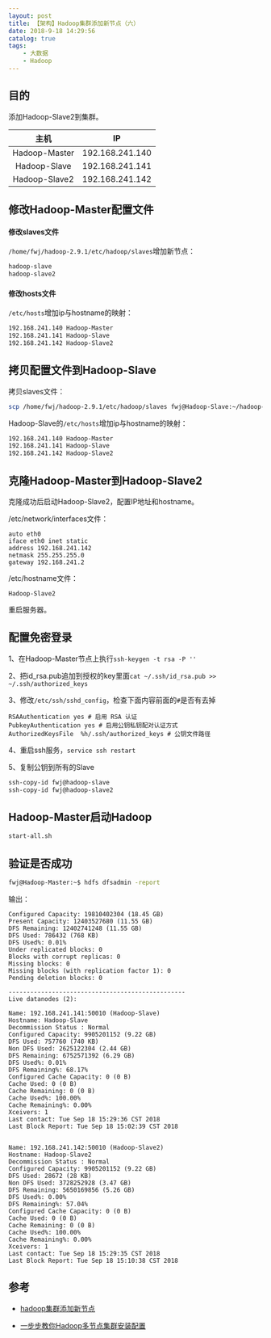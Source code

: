 ```yaml
---
layout: post
title: 【架构】Hadoop集群添加新节点（六）
date: 2018-9-18 14:29:56
catalog: true
tags:
    - 大数据
    - Hadoop
---
```


## 目的

添加Hadoop-Slave2到集群。

| 主机 | IP |
| :---: | :---: |
|Hadoop-Master | 192.168.241.140 |
|Hadoop-Slave | 192.168.241.141 |
|Hadoop-Slave2 | 192.168.241.142 |

## 修改Hadoop-Master配置文件

#### 修改slaves文件

`/home/fwj/hadoop-2.9.1/etc/hadoop/slaves`增加新节点：
```txt
hadoop-slave
hadoop-slave2
```

#### 修改hosts文件

`/etc/hosts`增加ip与hostname的映射：
```txt
192.168.241.140 Hadoop-Master
192.168.241.141 Hadoop-Slave
192.168.241.142 Hadoop-Slave2
```

## 拷贝配置文件到Hadoop-Slave

拷贝slaves文件：
```sh
scp /home/fwj/hadoop-2.9.1/etc/hadoop/slaves fwj@Hadoop-Slave:~/hadoop-2.9.1/etc/hadoop/slaves
```

Hadoop-Slave的`/etc/hosts`增加ip与hostname的映射：
```txt
192.168.241.140 Hadoop-Master
192.168.241.141 Hadoop-Slave
192.168.241.142 Hadoop-Slave2
```

## 克隆Hadoop-Master到Hadoop-Slave2

克隆成功后启动Hadoop-Slave2，配置IP地址和hostname。

/etc/network/interfaces文件：
```
auto eth0
iface eth0 inet static
address 192.168.241.142
netmask 255.255.255.0
gateway 192.168.241.2
```

/etc/hostname文件：
```
Hadoop-Slave2
```

重启服务器。

## 配置免密登录

1、在Hadoop-Master节点上执行`ssh-keygen -t rsa -P ''`

2、把id_rsa.pub追加到授权的key里面`cat ~/.ssh/id_rsa.pub >> ~/.ssh/authorized_keys`

3、修改`/etc/ssh/sshd_config`，检查下面内容前面的`#`是否有去掉
```
RSAAuthentication yes # 启用 RSA 认证
PubkeyAuthentication yes # 启用公钥私钥配对认证方式
AuthorizedKeysFile  %h/.ssh/authorized_keys # 公钥文件路径
```

4、重启ssh服务，`service ssh restart`

5、复制公钥到所有的Slave
```sh
ssh-copy-id fwj@hadoop-slave
ssh-copy-id fwj@hadoop-slave2
```

## Hadoop-Master启动Hadoop

```sh
start-all.sh
```

## 验证是否成功

```sh
fwj@Hadoop-Master:~$ hdfs dfsadmin -report
```

输出：
```
Configured Capacity: 19810402304 (18.45 GB)
Present Capacity: 12403527680 (11.55 GB)
DFS Remaining: 12402741248 (11.55 GB)
DFS Used: 786432 (768 KB)
DFS Used%: 0.01%
Under replicated blocks: 0
Blocks with corrupt replicas: 0
Missing blocks: 0
Missing blocks (with replication factor 1): 0
Pending deletion blocks: 0

-------------------------------------------------
Live datanodes (2):

Name: 192.168.241.141:50010 (Hadoop-Slave)
Hostname: Hadoop-Slave
Decommission Status : Normal
Configured Capacity: 9905201152 (9.22 GB)
DFS Used: 757760 (740 KB)
Non DFS Used: 2625122304 (2.44 GB)
DFS Remaining: 6752571392 (6.29 GB)
DFS Used%: 0.01%
DFS Remaining%: 68.17%
Configured Cache Capacity: 0 (0 B)
Cache Used: 0 (0 B)
Cache Remaining: 0 (0 B)
Cache Used%: 100.00%
Cache Remaining%: 0.00%
Xceivers: 1
Last contact: Tue Sep 18 15:29:36 CST 2018
Last Block Report: Tue Sep 18 15:02:39 CST 2018


Name: 192.168.241.142:50010 (Hadoop-Slave2)
Hostname: Hadoop-Slave2
Decommission Status : Normal
Configured Capacity: 9905201152 (9.22 GB)
DFS Used: 28672 (28 KB)
Non DFS Used: 3728252928 (3.47 GB)
DFS Remaining: 5650169856 (5.26 GB)
DFS Used%: 0.00%
DFS Remaining%: 57.04%
Configured Cache Capacity: 0 (0 B)
Cache Used: 0 (0 B)
Cache Remaining: 0 (0 B)
Cache Used%: 100.00%
Cache Remaining%: 0.00%
Xceivers: 1
Last contact: Tue Sep 18 15:29:35 CST 2018
Last Block Report: Tue Sep 18 15:10:38 CST 2018
```

## 参考

- [hadoop集群添加新节点](https://www.cnblogs.com/fefjay/p/6048269.html)

- [一步步教你Hadoop多节点集群安装配置](https://blog.csdn.net/u011692203/article/details/46898293)